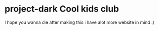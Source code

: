 # project-dark Cool kids club


I hope you wanna die after making this i have alot more website in mind :)
